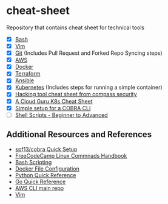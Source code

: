 # cheat-sheet
Repository that contains cheat sheet for technical tools


- [x] [Bash](/bash.sh)
- [x] [Vim](vim.sh)
- [x] [Git](/git.sh) (Includes Pull Request and Forked Repo Syncing steps)
- [x] [AWS](/aws.sh)
- [x] [Docker](/docker.sh)
- [x] [Terraform](/terraform.sh)
- [x] [Ansible](/ansible.sh)
- [x] [Kubernetes](/kubectl.sh) (Includes steps for running a simple container)
- [x] [Hacking tool cheat sheet from compass security](https://blog.compass-security.com/2019/10/hacking-tools-cheat-sheet/)
- [x] [A Cloud Guru K8s Cheat Sheet](/acloudguru-k8s-cheatsheet.pdf)
- [x] [Simple setup for a COBRA CLI](/spf13-cobra.sh)
- [ ] [Shell Scripts - Beginner to Advanced]()

## Additional Resources and References
  - [spf13/cobra Quick Setup](/spf13-cobra.sh)
  - [FreeCodeCamp Linux Commnads Handbook](https://www.freecodecamp.org/news/the-linux-commands-handbook/)
  - [Bash Scripting](https://devhints.io/bash)
  - [Docker File Configuration](https://devhints.io/dockerfile)
  - [Python Quick Reference](https://gist.github.com/ari-hacks/a98d0388c2cc6f356b93e8ebaade1127)
  - [Go Quick Reference](https://devhints.io/go)
  - [AWS CLI main repo](https://github.com/aws/aws-cli/tree/develop/awscli/examples)
  - [Vim](https://devhints.io/vim)
